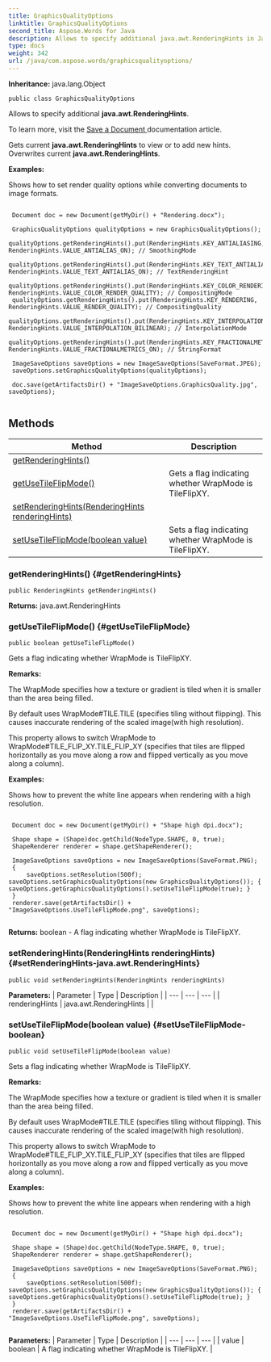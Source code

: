 ```yaml
---
title: GraphicsQualityOptions
linktitle: GraphicsQualityOptions
second_title: Aspose.Words for Java
description: Allows to specify additional java.awt.RenderingHints in Java.
type: docs
weight: 342
url: /java/com.aspose.words/graphicsqualityoptions/
---
```


**Inheritance:**
java.lang.Object
```
public class GraphicsQualityOptions
```

Allows to specify additional **java.awt.RenderingHints**.

To learn more, visit the [ Save a Document ][Save a Document] documentation article.

Gets current **java.awt.RenderingHints** to view or to add new hints. Overwrites current **java.awt.RenderingHints**.

 **Examples:** 

Shows how to set render quality options while converting documents to image formats.

```

 Document doc = new Document(getMyDir() + "Rendering.docx");

 GraphicsQualityOptions qualityOptions = new GraphicsQualityOptions();
 qualityOptions.getRenderingHints().put(RenderingHints.KEY_ANTIALIASING, RenderingHints.VALUE_ANTIALIAS_ON); // SmoothingMode
 qualityOptions.getRenderingHints().put(RenderingHints.KEY_TEXT_ANTIALIASING, RenderingHints.VALUE_TEXT_ANTIALIAS_ON); // TextRenderingHint
 qualityOptions.getRenderingHints().put(RenderingHints.KEY_COLOR_RENDERING, RenderingHints.VALUE_COLOR_RENDER_QUALITY); // CompositingMode
 qualityOptions.getRenderingHints().put(RenderingHints.KEY_RENDERING, RenderingHints.VALUE_RENDER_QUALITY); // CompositingQuality
 qualityOptions.getRenderingHints().put(RenderingHints.KEY_INTERPOLATION, RenderingHints.VALUE_INTERPOLATION_BILINEAR); // InterpolationMode
 qualityOptions.getRenderingHints().put(RenderingHints.KEY_FRACTIONALMETRICS, RenderingHints.VALUE_FRACTIONALMETRICS_ON); // StringFormat

 ImageSaveOptions saveOptions = new ImageSaveOptions(SaveFormat.JPEG);
 saveOptions.setGraphicsQualityOptions(qualityOptions);

 doc.save(getArtifactsDir() + "ImageSaveOptions.GraphicsQuality.jpg", saveOptions);
 
```


[Save a Document]: https://docs.aspose.com/words/java/save-a-document/
## Methods

| Method | Description |
| --- | --- |
| [getRenderingHints()](#getRenderingHints) |  |
| [getUseTileFlipMode()](#getUseTileFlipMode) | Gets a flag indicating whether WrapMode is TileFlipXY. |
| [setRenderingHints(RenderingHints renderingHints)](#setRenderingHints-java.awt.RenderingHints) |  |
| [setUseTileFlipMode(boolean value)](#setUseTileFlipMode-boolean) | Sets a flag indicating whether WrapMode is TileFlipXY. |
### getRenderingHints() {#getRenderingHints}
```
public RenderingHints getRenderingHints()
```




**Returns:**
java.awt.RenderingHints
### getUseTileFlipMode() {#getUseTileFlipMode}
```
public boolean getUseTileFlipMode()
```


Gets a flag indicating whether WrapMode is TileFlipXY.

 **Remarks:** 

The WrapMode specifies how a texture or gradient is tiled when it is smaller than the area being filled.

By default uses WrapMode\#TILE.TILE (specifies tiling without flipping). This causes inaccurate rendering of the scaled image(with high resolution).

This property allows to switch WrapMode to WrapMode\#TILE\_FLIP\_XY.TILE\_FLIP\_XY (specifies that tiles are flipped horizontally as you move along a row and flipped vertically as you move along a column).

 **Examples:** 

Shows how to prevent the white line appears when rendering with a high resolution.

```

 Document doc = new Document(getMyDir() + "Shape high dpi.docx");

 Shape shape = (Shape)doc.getChild(NodeType.SHAPE, 0, true);
 ShapeRenderer renderer = shape.getShapeRenderer();

 ImageSaveOptions saveOptions = new ImageSaveOptions(SaveFormat.PNG);
 {
     saveOptions.setResolution(500f); saveOptions.setGraphicsQualityOptions(new GraphicsQualityOptions()); { saveOptions.getGraphicsQualityOptions().setUseTileFlipMode(true); }
 }
 renderer.save(getArtifactsDir() + "ImageSaveOptions.UseTileFlipMode.png", saveOptions);
 
```

**Returns:**
boolean - A flag indicating whether WrapMode is TileFlipXY.
### setRenderingHints(RenderingHints renderingHints) {#setRenderingHints-java.awt.RenderingHints}
```
public void setRenderingHints(RenderingHints renderingHints)
```




**Parameters:**
| Parameter | Type | Description |
| --- | --- | --- |
| renderingHints | java.awt.RenderingHints |  |

### setUseTileFlipMode(boolean value) {#setUseTileFlipMode-boolean}
```
public void setUseTileFlipMode(boolean value)
```


Sets a flag indicating whether WrapMode is TileFlipXY.

 **Remarks:** 

The WrapMode specifies how a texture or gradient is tiled when it is smaller than the area being filled.

By default uses WrapMode\#TILE.TILE (specifies tiling without flipping). This causes inaccurate rendering of the scaled image(with high resolution).

This property allows to switch WrapMode to WrapMode\#TILE\_FLIP\_XY.TILE\_FLIP\_XY (specifies that tiles are flipped horizontally as you move along a row and flipped vertically as you move along a column).

 **Examples:** 

Shows how to prevent the white line appears when rendering with a high resolution.

```

 Document doc = new Document(getMyDir() + "Shape high dpi.docx");

 Shape shape = (Shape)doc.getChild(NodeType.SHAPE, 0, true);
 ShapeRenderer renderer = shape.getShapeRenderer();

 ImageSaveOptions saveOptions = new ImageSaveOptions(SaveFormat.PNG);
 {
     saveOptions.setResolution(500f); saveOptions.setGraphicsQualityOptions(new GraphicsQualityOptions()); { saveOptions.getGraphicsQualityOptions().setUseTileFlipMode(true); }
 }
 renderer.save(getArtifactsDir() + "ImageSaveOptions.UseTileFlipMode.png", saveOptions);
 
```

**Parameters:**
| Parameter | Type | Description |
| --- | --- | --- |
| value | boolean | A flag indicating whether WrapMode is TileFlipXY. |

